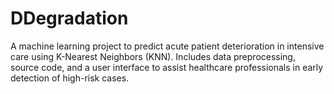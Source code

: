 # DDegradation
 A machine learning project to predict acute patient deterioration in intensive care using K-Nearest Neighbors (KNN). Includes data preprocessing, source code, and a user interface to assist healthcare professionals in early detection of high-risk cases.
